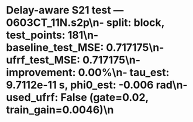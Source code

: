 # Delay-aware S21 test — 0603CT_11N.s2p\n- split: block, test_points: 181\n- baseline_test_MSE: 0.717175\n- ufrf_test_MSE: 0.717175\n- improvement: 0.00%\n- tau_est: 9.7112e-11 s, phi0_est: -0.006 rad\n- used_ufrf: False (gate=0.02, train_gain=0.0046)\n